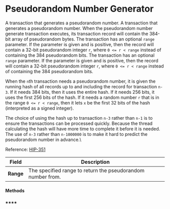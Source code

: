 # Pseudorandom Number Generator

A transaction that generates a pseudorandom number. A transaction that generates a pseudorandom number. When the pseudorandom number generate transaction executes, its transaction record will contain the 384-bit array of pseudorandom bytes. The transaction has an optional `range` parameter. If the parameter is given and is positive, then the record will contain a 32-bit pseudorandom integer `r`, where `0 <= r < range` instead of containing the 384 pseudorandom bits. The transaction has an optional `range` parameter. If the parameter is given and is positive, then the record will contain a 32-bit pseudorandom integer `r`, where `0 <= r < range` instead of containing the 384 pseudorandom bits.

When the `n`th transaction needs a pseudorandom number, it is given the running hash of all records up to and including the record for transaction `n-3`. If it needs 384 bits, then it uses the entire hash. If it needs 256 bits, it uses the first 256 bits of the hash. If it needs a random number `r` that is in the range `0 <= r < range`, then it lets `x` be the first 32 bits of the hash (interpreted as a signed integer).

The choice of using the hash up to transaction `n-3` rather than `n-1` is to ensure the transactions can be processed quickly. Because the thread calculating the hash will have more time to complete it before it is needed. The use of `n-3` rather than `n-1000000` is to make it hard to predict the pseudorandom number in advance.\\

Reference: [HIP-351](https://hips.hedera.com/hip/hip-351)

| Field     | Description                                                 |
| --------- | ----------------------------------------------------------- |
| **Range** | The specified range to return the pseudorandom number from. |

#### Methods

### \*\*\*\*
